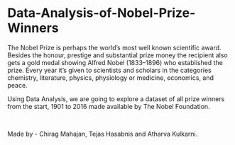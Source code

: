 # Data-Analysis-of-Nobel-Prize-Winners
<p>The Nobel Prize is perhaps the world’s most well known scientific award. Besides the honour, prestige and substantial prize money the recipient also gets a gold medal showing Alfred Nobel (1833–1896) who established the prize. Every year it’s given to scientists and scholars in the categories chemistry, literature, physics, physiology or medicine, economics, and peace.</p>
<p>Using Data Analysis, we are going to explore a dataset of all prize winners from the start, 1901 to 2016 made available by The Nobel Foundation.</p>
<br>
<p> Made by - Chirag Mahajan, Tejas Hasabnis and Atharva Kulkarni. </p>

